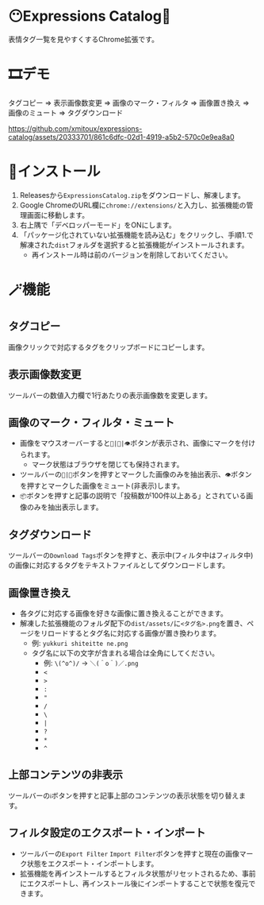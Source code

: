 
# 😶Expressions Catalog📖
表情タグ一覧を見やすくするChrome拡張です。

# 🎞️デモ
タグコピー ⇒ 表示画像数変更 ⇒ 画像のマーク・フィルタ ⇒ 画像置き換え ⇒ 画像のミュート ⇒ タグダウンロード

https://github.com/xmitoux/expressions-catalog/assets/20333701/861c6dfc-02d1-4919-a5b2-570c0e9ea8a0

# 📲インストール
1. Releasesから`ExpressionsCatalog.zip`をダウンロードし、解凍します。
2. Google ChromeのURL欄に`chrome://extensions/`と入力し、拡張機能の管理画面に移動します。
3. 右上隅で「デベロッパーモード」をONにします。
4. 「パッケージ化されていない拡張機能を読み込む」をクリックし、手順1.で解凍された`dist`フォルダを選択すると拡張機能がインストールされます。
    - 再インストール時は前のバージョンを削除しておいてください。

# 🪄機能
## タグコピー
画像クリックで対応するタグをクリップボードにコピーします。

## 表示画像数変更
ツールバーの数値入力欄で1行あたりの表示画像数を変更します。

## 画像のマーク・フィルタ・ミュート
- 画像をマウスオーバーすると`🌟|📎|👁`ボタンが表示され、画像にマークを付けられます。
  - マーク状態はブラウザを閉じても保持されます。
- ツールバーの`🌟|📎`ボタンを押すとマークした画像のみを抽出表示、`👁`ボタンを押すとマークした画像をミュート(非表示)します。
- `📦`ボタンを押すと記事の説明で「投稿数が100件以上ある」とされている画像のみを抽出表示します。

## タグダウンロード
ツールバーの`Download Tags`ボタンを押すと、表示中(フィルタ中はフィルタ中)の画像に対応するタグをテキストファイルとしてダウンロードします。

## 画像置き換え
- 各タグに対応する画像を好きな画像に置き換えることができます。
- 解凍した拡張機能のフォルダ配下の`dist/assets/`に`<タグ名>.png`を置き、ページをリロードするとタグ名に対応する画像が置き換わります。
  - 例: `yukkuri shiteitte ne.png`
  - タグ名に以下の文字が含まれる場合は全角にしてください。
    - 例: `\(^o^)/` → `＼(＾o＾)／.png`
    - `<`
    - `>`
    - `:`
    - `"`
    - `/`
    - `\`
    - `|`
    - `?`
    - `*`
    - `^`

## 上部コンテンツの非表示
ツールバーの`ℹ️`ボタンを押すと記事上部のコンテンツの表示状態を切り替えます。

## フィルタ設定のエクスポート・インポート
- ツールバーの`Export Filter` `Import Filter`ボタンを押すと現在の画像マーク状態をエクスポート・インポートします。
- 拡張機能を再インストールするとフィルタ状態がリセットされるため、事前にエクスポートし、再インストール後にインポートすることで状態を復元できます。
